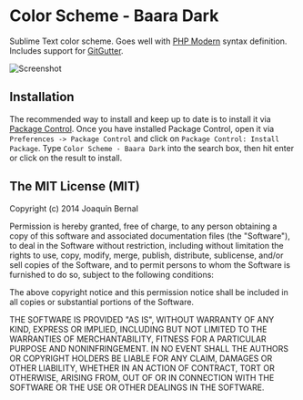 # Color Scheme - Baara Dark

Sublime Text color scheme. Goes well with [PHP Modern](https://github.com/jobedom/sublime-php-modern) syntax definition. Includes support for [GitGutter](https://sublime.wbond.net/packages/GitGutter).

![Screenshot](https://raw.github.com/jobedom/sublime-baara-dark/master/screenshot.png)

## Installation

The recommended way to install and keep up to date is to install it via
[Package Control]. Once you have installed Package Control, open it via
`Preferences -> Package Control` and click on
`Package Control: Install Package`. Type `Color Scheme - Baara Dark` into the search
box, then hit enter or click on the result to install.

[Package Control]: https://sublime.wbond.net/installation

## The MIT License (MIT)

Copyright (c) 2014 Joaquín Bernal

Permission is hereby granted, free of charge, to any person obtaining a copy of
this software and associated documentation files (the "Software"), to deal in
the Software without restriction, including without limitation the rights to
use, copy, modify, merge, publish, distribute, sublicense, and/or sell copies of
the Software, and to permit persons to whom the Software is furnished to do so,
subject to the following conditions:

The above copyright notice and this permission notice shall be included in all
copies or substantial portions of the Software.

THE SOFTWARE IS PROVIDED "AS IS", WITHOUT WARRANTY OF ANY KIND, EXPRESS OR
IMPLIED, INCLUDING BUT NOT LIMITED TO THE WARRANTIES OF MERCHANTABILITY, FITNESS
FOR A PARTICULAR PURPOSE AND NONINFRINGEMENT. IN NO EVENT SHALL THE AUTHORS OR
COPYRIGHT HOLDERS BE LIABLE FOR ANY CLAIM, DAMAGES OR OTHER LIABILITY, WHETHER
IN AN ACTION OF CONTRACT, TORT OR OTHERWISE, ARISING FROM, OUT OF OR IN
CONNECTION WITH THE SOFTWARE OR THE USE OR OTHER DEALINGS IN THE SOFTWARE.
